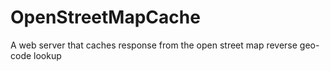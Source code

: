 # OpenStreetMapCache
A web server that caches response from the open street map reverse geo-code lookup


